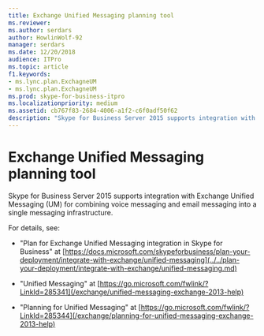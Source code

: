 ```yaml
---
title: Exchange Unified Messaging planning tool
ms.reviewer: 
ms.author: serdars
author: HowlinWolf-92
manager: serdars
ms.date: 12/20/2018
audience: ITPro
ms.topic: article
f1.keywords:
- ms.lync.plan.ExchagneUM
- ms.lync.plan.ExchagneUM
ms.prod: skype-for-business-itpro
ms.localizationpriority: medium
ms.assetid: cb767f83-2684-4006-a1f2-c6f0adf50f62
description: "Skype for Business Server 2015 supports integration with Exchange Unified Messaging for combining voice messaging and email messaging into a single infrastructure."
---
```


# Exchange Unified Messaging planning tool

Skype for Business Server 2015 supports integration with Exchange Unified Messaging (UM) for combining voice messaging and email messaging into a single messaging infrastructure.

For details, see:
  
- "Plan for Exchange Unified Messaging integration in Skype for Business" at [https://docs.microsoft.com/skypeforbusiness/plan-your-deployment/integrate-with-exchange/unified-messaging](../../plan-your-deployment/integrate-with-exchange/unified-messaging.md)
    
- "Unified Messaging" at [https://go.microsoft.com/fwlink/?LinkId=285341](/exchange/unified-messaging-exchange-2013-help)
    
- "Planning for Unified Messaging" at [https://go.microsoft.com/fwlink/?LinkId=285344](/exchange/planning-for-unified-messaging-exchange-2013-help)